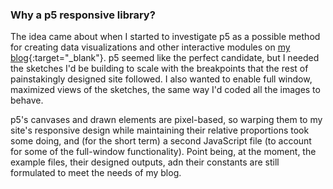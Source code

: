 ### Why a p5 responsive library?

The idea came about when I started to investigate p5 as a possible method for creating data visualizations and other interactive modules on [my blog](https://github.com/liaprins/curiositycoloredglasses.com){:target="_blank"}. p5 seemed like the perfect candidate, but I needed the sketches I'd be building to scale with the breakpoints that the rest of painstakingly designed site followed. I also wanted to enable full window, maximized views of the sketches, the same way I'd coded all the images to behave.

p5's canvases and drawn elements are pixel-based, so warping them to my site's responsive design while maintaining their relative proportions took some doing, and (for the short term) a second JavaScript file (to account for some of the full-window functionality). Point being, at the moment, the example files, their designed outputs, adn their constants are still formulated to meet the needs of my blog.


